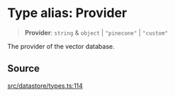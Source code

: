# Type alias: Provider

> **Provider**: `string` & `object` \| `"pinecone"` \| `"custom"`

The provider of the vector database.

## Source

[src/datastore/types.ts:114](https://github.com/dexaai/llm-tools/blob/1257af6/src/datastore/types.ts#L114)
